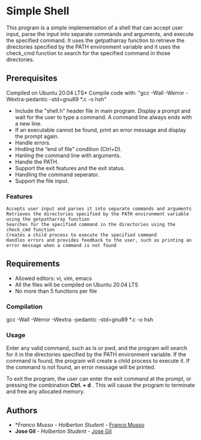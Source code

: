#  Simple Shell

This program is a simple implementation of a shell that can accept user input, parse the input into separate commands and arguments, and execute the specified command.
It uses the getpatharray function to retrieve the directories specified by the PATH environment variable and it uses the check_cmd function to search for the specified command in those directories.

## Prerequisites
Compiled on Ubuntu 20.04 LTS* Compile code with: "gcc -Wall -Werror -Wextra-pedantic -std=gnu89 *.c -o hsh"

* Include the "shell.h" header file in main program. Display a prompt and wait for the user to type a command. A command line always ends with a new line.
* If an executable cannot be found, print an error message and display the prompt again.
* Handle errors.
* Hndling the “end of file” condition (Ctrl+D).
* Hanling the command line with arguments.
* Handle the PATH.
* Support the exit features and the exit status.
* Handling the command seperator.
* Support the file input.

###   Features

    Accepts user input and parses it into separate commands and arguments
    Retrieves the directories specified by the PATH environment variable using the getpatharray function
    Searches for the specified command in the directories using the check_cmd function
    Creates a child process to execute the specified command
    Handles errors and provides feedback to the user, such as printing an error message when a command is not found

## Requirements
- Allowed editors: vi, vim, emacs
- All the files will be compiled on Ubuntu 20.04 LTS
- No more than 5 functions per file

### Compilation

gcc -Wall -Werror -Wextra -pedantic -std=gnu89 *.c -o hsh

### Usage

 Enter any valid command, such as ls or pwd, and the program will search for it in the directories specified by the PATH environment variable.
If the command is found, the program will create a child process to execute it. If the command is not found, an error message will be printed.

To exit the program, the user can enter the exit command at the prompt, or pressing the combination **Ctrl. + d** . This will cause the program to terminate and free any allocated memory.

## Authors

* **Franco Musso* - *Holberton Student* - [Franco Musso](https://github.com/FrancoMuVa)
* **Jose Gil** - *Holberton Student* - [Jose Gil](https://github.com/JOTALGS)
